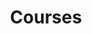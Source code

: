 ---
title: "Courses"
description: "Courses on economic slack, unemployment, macroeconomics, and mathematical methods for macroeconomics. For undergraduate and graduate students."
---